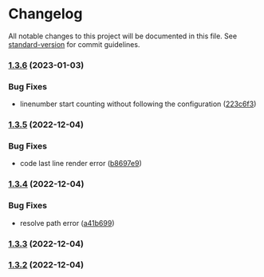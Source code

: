 # Changelog

All notable changes to this project will be documented in this file. See [standard-version](https://github.com/conventional-changelog/standard-version) for commit guidelines.

### [1.3.6](https://github.com/zjhcn/obsidian-code-preview/compare/1.3.5...1.3.6) (2023-01-03)


### Bug Fixes

* linenumber start counting without following the configuration ([223c6f3](https://github.com/zjhcn/obsidian-code-preview/commit/223c6f349e62cc2c5e0a7bc514276b5a36aaa8ef))

### [1.3.5](https://github.com/zjhcn/obsidian-code-preview/compare/1.3.4...1.3.5) (2022-12-04)


### Bug Fixes

* code last line render error ([b8697e9](https://github.com/zjhcn/obsidian-code-preview/commit/b8697e92f66a2d947fd3a43ea30b83332d4097c4))

### [1.3.4](https://github.com/zjhcn/obsidian-code-preview/compare/1.3.3...1.3.4) (2022-12-04)


### Bug Fixes

* resolve path error ([a41b699](https://github.com/zjhcn/obsidian-code-preview/commit/a41b6992d5afdc6ccc76ac26a7638baca668978a))

### [1.3.3](https://github.com/zjhcn/obsidian-code-preview/compare/1.3.2...1.3.3) (2022-12-04)

### [1.3.2](https://github.com/zjhcn/obsidian-code-preview/compare/1.3.1...1.3.2) (2022-12-04)
